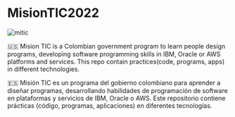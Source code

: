 # MisionTIC2022
![mitic](https://user-images.githubusercontent.com/121758322/210383274-34c33f43-de5d-483c-bde6-ed6b33f4ccff.png)

🇺🇸 Mision TIC is a Colombian government program to learn people design programs, developing software programming skills in IBM, Oracle or AWS platforms and services. This repo contain practices(code, programs, apps) in different technologies.

🇪🇸 Misión TIC es un programa del gobierno colombiano para aprender a diseñar programas, desarrollando habilidades de programación de software en plataformas y servicios de IBM, Oracle o AWS. Este repositorio contiene prácticas (código, programas, aplicaciones) en diferentes tecnologías.
